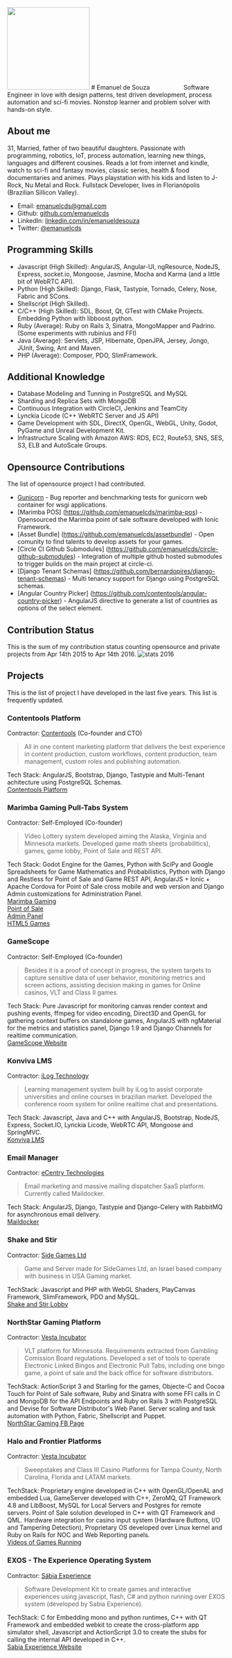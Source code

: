 <img src="avatar.jpg" width="190" height="190">
# Emanuel de Souza <img src="build_passing.png" width="70" height="15">
Software Engineer in love with design patterns, test driven development, process automation and sci-fi movies. Nonstop learner and problem solver with hands-on style.

## About me
31, Married, father of two beautiful daughters. Passionate with programming, robotics, IoT, process automation, learning new things, languages and different cousines. Reads a lot from internet and kindle, watch to sci-fi and fantasy movies, classic series, health & food documentaries and animes. Plays playstation with his kids and listen to J-Rock, Nu Metal and Rock.
Fullstack Developer, lives in Florianópolis (Brazilian Sillicon Valley).

* Email: [emanuelcds@gmail.com](mailto:emanuelcds@gmail.com)
* Github: [github.com/emanuelcds](http://github.com/emanuelcds)
* LinkedIn: [linkedin.com/in/emanueldesouza](https://www.linkedin.com/in/emanueldesouza)
* Twitter: [@emanuelcds](http://twitter.com/emanuelcds)

## Programming Skills
* Javascript (High Skilled): AngularJS, Angular-UI, ngResource, NodeJS, Express, socket.io, Mongoose, Jasmine, Mocha and Karma (and a little bit of WebRTC API).
* Python (High Skilled): Django, Flask, Tastypie, Tornado, Celery, Nose, Fabric and SCons.
* Shellscript (High Skilled).
* C/C++ (High Skilled): SDL, Boost, Qt, GTest with CMake Projects. Embedding Python with libboost.python.
* Ruby (Average): Ruby on Rails 3, Sinatra, MongoMapper and Padrino. (Some experiments with rubinius and FFI)
* Java (Average): Servlets, JSP, Hibernate, OpenJPA, Jersey, Jongo, JUnit, Swing, Ant and Maven.
* PHP (Average): Composer, PDO, SlimFramework.

## Additional Knowledge
* Database Modeling and Tunning in PostgreSQL and MySQL
* Sharding and Replica Sets with MongoDB
* Continuous Integration with CircleCI, Jenkins and TeamCity
* Lynckia Licode (C++ WebRTC Server and JS API)
* Game Development with SDL, DirectX, OpenGL, WebGL, Unity, Godot, PyGame and Unreal Development Kit.
* Infrastructure Scaling with Amazon AWS: RDS, EC2, Route53, SNS, SES, S3, ELB and AutoScale Groups.

## Opensource Contributions
The list of opensource project I had contributed.
- [Gunicorn](https://github.com/) - Bug reporter and benchmarking tests for gunicorn web container for wsgi applications.  
- [Marimba POS] (https://github.com/emanuelcds/marimba-pos) - Opensourced the Marimba point of sale software developed with Ionic Framework.  
- [Asset Bundle] (https://github.com/emanuelcds/assetbundle) - Open comunity to find talents to develop assets for your games.  
- [Circle CI Github Submodules] (https://github.com/emanuelcds/circle-github-submodules) - Integration of multiple github hosted submodules to trigger builds on the main project at circle-ci.  
- [Django Tenant Schemas] (https://github.com/bernardopires/django-tenant-schemas) - Multi tenancy support for Django using PostgreSQL schemas.  
- [Angular Country Picker] (https://github.com/contentools/angular-country-picker) - AngularJS directive to generate a list of countries as options of the select element.  

## Contribution Status
This is the sum of my contribution status counting opensource and private projects from Apr 14th 2015 to Apr 14th 2016.
![stats 2016](github_contributions_apr_2016.png)


## Projects
This is the list of project I have developed in the last five years. This list is frequently updated.

### Contentools Platform
Contractor: [Contentools](http://contentools.com) (Co-founder and CTO)  
> All in one content marketing platform that delivers the best experience in content production, custom workflows, content production, team management, custom roles
> and publishing automation.  

Tech Stack: AngularJS, Bootstrap, Django, Tastypie and Multi-Tenant achitecture using PostgreSQL Schemas.  
[Contentools Platform](https://go.contentools.com/signup)

### Marimba Gaming Pull-Tabs System
Contractor: Self-Employed (Co-founder)
> Video Lottery system developed aiming the Alaska, Virginia and Minnesota markets. Developed game math sheets (probabilitics), games, game lobby, Point of Sale and REST API.  

Tech Stack: Godot Engine for the Games, Python with SciPy and Google Spreadsheets for Game Mathematics and Probabilistics, Python with Django and Restless for Point of Sale and Game REST API,
AngularJS + Ionic + Apache Cordova for Point of Sale cross mobile and web version and Django Admin customizations for Administration Panel.  
[Marimba Gaming](http://marimbagaming.com)  
[Point of Sale](http://pulltabs.easylogic.com.br/)  
[Admin Panel](http://pulltabs.easylogic.com.br/panel)  
[HTML5 Games](http://comming.soon.html5.version)  

### GameScope
Contractor: Self-Employed (Co-founder)
> Besides it is a proof of concept in progress, the system targets to capture sensitive data of
user behavior, monitoring metrics and screen actions, assisting decision making in games for 
Online casinos, VLT and Class II games.  

Tech Stack: Pure Javascript for monitoring canvas render context and pushing events, ffmpeg for video encoding, Direct3D and OpenGL for gathering context buffers
on standalone games, AngularJS with ngMaterial for the metrics and statistics panel, Django 1.9 and Django Channels for realtime communication.  
[GameScope Website](http://gamescope.co)  


### Konviva LMS
Contractor: [iLog Technology](http://ilog.com.br)
> Learning management system built by iLog to assist corporate universities and online courses in brazilian market. Developed the conference room system for online realtime chat and presentations.  

Tech Stack: Javascript, Java and C++ with AngularJS, Bootstrap, NodeJS, Express, Socket.IO, Lynckia Licode, WebRTC API, Mongoose and SpringMVC.  
[Konviva LMS](http://konviva.com.br)


### Email Manager
Contractor: [eCentry Technologies](http://ecentry.com.br)
> Email marketing and massive mailing dispatcher SaaS platform. Currently called Maildocker.

Tech Stack: AngularJS, Django, Tastypie and Django-Celery with RabbitMQ for asynchronous email delivery.  
[Maildocker](http://maildocker.com)


### Shake and Stir
Contractor: [Side Games Ltd](http://sidegamesltd.com)  
> Game and Server made for SideGames Ltd, an Israel based company with business in USA Gaming market.  

TechStack: Javascript and PHP with WebGL Shaders, PlayCanvas Framework, SlimFramework, PDO and MySQL.  
[Shake and Stir Lobby](http://www.sidegamesltd.com/games/lobby.php)  


### NorthStar Gaming Platform
Contractor: [Vesta Incubator](https://vestaincubator.com)  
> VLT platform for Minnesota. Requirements extracted from Gambling Comission Board regulations.
> Developed a set of tools to operate Electronic Linked Bingos and Electronic Pull Tabs, including 
> one bingo game, a point of sale and the back office for software distributors.  

TechStack: ActionScript 3 and Starling for the games, Objecte-C and Cocoa Touch for Point of Sale software, Ruby and Sinatra with some FFI calls in C and MongoDB for the API Endpoints and 
Ruby on Rails 3 with PostgreSQL and Devise for Software Distributor's Web Panel. Server scaling and task automation with Python, Fabric, Shellscript and Puppet.  
[NorthStar Gaming FB Page](https://www.facebook.com/nstargaming/)  


### Halo and Frontier Platforms
Contractor: [Vesta Incubator](http://vestaincubator.com)  
> Sweepstakes and Class III Casino Platforms for Tampa County, North Carolina, Florida and LATAM markets.

TechStack: Proprietary engine developed in C++ with OpenGL/OpenAL and embedded Lua, GameServer
developed with C++, ZeroMQ, QT Framework 4.8 and LibBoost, MySQL for Local Servers and Postgres for
remote servers. Point of Sale solution developed in C++ with QT Framework and QML. Hardware integration
for casino input system (Hardware Buttons, I/O and Tampering Detection), Proprietary OS developed
over Linux kernel and Ruby on Rails for NOC and Web Reporting panels.  
[Videos of Games Running](https://www.youtube.com/user/VestaIncubator2013)  


### EXOS - The Experience Operating System
Contractor: [Sábia Experience](http://sabiax.com.br)  
> Software Development Kit to create games and interactive experiences using javascript, flash, C# and
python running over EXOS system (developed by Sabia Experience).  

TechStack: C for Embedding mono and python runtimes, C++ with QT Framework and embedded webkit to
create the cross-platform app simulator shell, Javascript and ActionScript 3.0 to create the stubs
for calling the internal API developed in C++.  
[Sabia Experience Website](https://sabiax.com.br)  

